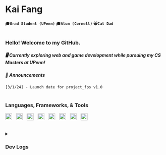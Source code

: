# Kai Fang 
**`🎓Grad Student (UPenn)`** **`🎓Alum (Cornell)`** **`😸Cat Dad`**

#

### Hello! Welcome to my GitHub.
##### 🖥 Currently exploring web and game development while pursuing my CS Masters at UPenn!
##### 📅 Announcements 
    [3/1/24] - Launch date for project_fps v1.0


#

### Languages, Frameworks, & Tools 
<img align="left" alt="VSCode" width="21px" style="padding-right:10px;" src="https://cdn.jsdelivr.net/npm/devicon@2.15.1/icons/vscode/vscode-original.svg" />
<img align="left" alt="Python" width="21px" style="padding-right:10px;" src="https://cdn.jsdelivr.net/gh/devicons/devicon/icons/python/python-plain.svg" />
<img align="left" alt="Godot" width="22px" style="padding-right:10px;" src="https://cdn.jsdelivr.net/npm/devicon@2.15.1/icons/godot/godot-original.svg" />
<img align="left" alt="HTML" width="21px" style="padding-right:10px;" src="https://cdn.jsdelivr.net/gh/devicons/devicon/icons/html5/html5-plain.svg" />
<img align="left" alt="CSS" width="21px" style="padding-right:10px;" src="https://cdn.jsdelivr.net/gh/devicons/devicon/icons/css3/css3-plain.svg" />
<img align="left" alt="JavaScript" width="21px" style="padding-right:10px;" src="https://cdn.jsdelivr.net/gh/devicons/devicon/icons/javascript/javascript-plain.svg" />
<img align="left" alt="Git" width="21px" style="padding-right:10px;" src="https://cdn.jsdelivr.net/gh/devicons/devicon/icons/git/git-original.svg" />
<img align="left" alt="GitHub" width="22px" style="padding-right:10px;" src="https://cdn.jsdelivr.net/gh/devicons/devicon/icons/github/github-original.svg" />

<br>

#

<details>
  <summary><h3>Dev Logs</h3></summary>
    <h5></h5>
</details>

#
